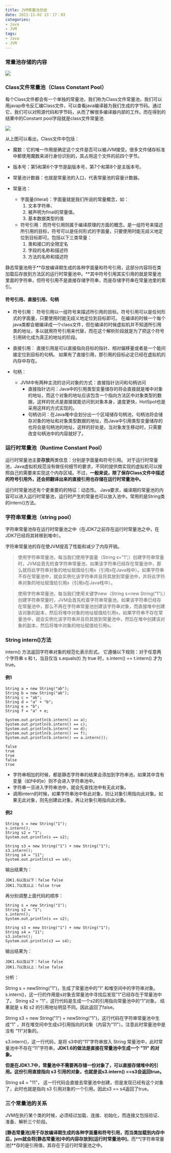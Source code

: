 ```yaml
---
title: JVM常量池总结
date: 2021-11-02 13：17：03
categories:  
- Java
- JVM
tags: 
- Java
- JVM
---
```


### 常量池存储的内容

![](https：//cdn.jsdelivr.net/gh/LVicBlack/IMG/root/20211102175905.png)

### Class文件常量池（Class Constant Pool）

每个Class文件都会有一个单独的常量池，我们称为Class文件常量池，我们可以用javap命令反汇编Class文件，可以查看java编译器为我们生成的字节码。通过它，我们可以对照源代码和字节码，从而了解很多编译器内部的工作。而在得到的结果中的Constant pool字段就是class文件常量池.

![](https：//cdn.jsdelivr.net/gh/LVicBlack/IMG/root/20211102180400.png)

从上图可以看出，Class文件中包括：

- 魔数：它的唯一作用是确定这个文件是否可以被JVM接受。很多文件储存标准中都使用魔数来进行身份识别的，其占用这个文件的前四个字节。

- 版本号：第5和第6个字节是副版本号，第7个和第8个是主版本号。

- 常量池计数器：也就是常量池的入口，代表常量池的容量计数器。

- 常量池：
	- 字面量(literal)：字面量就是我们所说的常量概念，如：
		1. 文本字符串、
		2. 被声明为final的常量值。
		3. 基本数据类型的值
	- 符号引用：而符号引用则属于编译原理的方面的概念。是一组符号来描述所引用的目标，符号可以是任何形式的字面量，只要使用时能无歧义地定位到目标即可。包括以下三类常量：
		1. 类和接口的全限定名
		2. 字段的名称和描述符
		3. 方法的名称和描述符

静态常量池用于**存放编译期生成的各种字面量和符号引用，这部分内容将在类加载后存放到方法区的运行时常量池中。**其中符号引用其实引用的就是常量池里面的字符串，但符号引用不是直接存储字符串，而是存储字符串在常量池里的索引。

#### 符号引用、直接引用、句柄

- 符号引用：
	符号引用以一组符号来描述所引用的目标。符号引用可以是任何形式的字面量，只要使用时能无歧义地定位到目标即可。
	在编译的时候一个每个java类都会被编译成一个class文件，但在编译的时候虚拟机并不知道所引用类的地址，多以就用符号引用来代替，而在这个解析阶段就是为了把这个符号引用转化成为真正的地址的阶段。

- 直接引用：
	直接引用是可以直接指向目标的指针、相对偏移量或者是一个能间接定位到目标的句柄。
	如果有了直接引用，那引用的目标必定已经在虚拟机的内存中存在。

- 句柄：
	- JVM中有两种主流的访问对象的方式：直接指针访问和句柄访问
		- 直接指针访问：Java中的引用类型变量储存的将会直接就是堆中对象的地址，而这个对象的地址应该包含一个指向方法区中对象类型的数据，这样的优点是直接就能访问到对象本身，速度更快，HotSpot也是采用这样的方式实现的。
		- 句柄访问：在Java堆中会划分出一个区域储存句柄池，句柄池将会储存对象的地址和对象类型数据的地址，而Java中引用类型变量储存的也将会是句柄池的地址，这样的好处是，当对象发生移动时，只需要改变句柄池中的内容就好了。

### 运行时常量池（Runtime Constant Pool）

运行时常量池主要**存放**两类信息：分别是字面量和符号引用。
对于运行时常量池，Java虚拟机规范没有做任何细节的要求，不同的提供商实现的虚拟机可以按照自己的需要来实现这个内存区域。不过，**一般来说，除了保存Class文件中描述的符号引用外，还会把翻译出来的直接引用也存储在运行时常量池中。**

运行时常量池还有个更重要的的特征：动态性。
Java要求，编译期的常量池的内容可以进入运行时常量池，运行时产生的常量也可以放入池中。常用的是String类的intern()方法。

### 字符串常量池（string pool）

字符串常量池存在运行时常量池之中（在JDK7之前存在运行时常量池之中，在JDK7已经将其转移到堆中）。

字符串常量池的存在使JVM提高了性能和减少了内存开销。

>使用字符串常量池，每当我们使用字面量（String s=”1”;）创建字符串常量时，JVM会首先检查字符串常量池，如果该字符串已经存在常量池中，那么就将此字符串对象的地址赋值给引用s（引用s在Java栈中）。如果字符串不存在常量池中，就会实例化该字符串并且将其放到常量池中，并将此字符串对象的地址赋值给引用s（引用s在Java栈中）。

>使用字符串常量池，每当我们使用关键字new（String s=new String(”1”);）创建字符串常量时，JVM会首先检查字符串常量池，如果该字符串已经存在常量池中，那么不再在字符串常量池创建该字符串对象，而直接堆中创建该对象的副本，然后将堆中对象的地址赋值给引用s，如果字符串不存在常量池中，就会实例化该字符串并且将其放到常量池中，然后在堆中创建该对象的副本，然后将堆中对象的地址赋值给引用s。

### String intern()方法

intern() 方法返回字符串对象的规范化表示形式。
它遵循以下规则：对于任意两个字符串 s 和 t，当且仅当 s.equals(t) 为 true 时，s.intern() == t.intern() 才为 true。

#### 例1
```
String a = new String("ab");
String b = new String("ab");
String c = "ab";
String d = "a" + "b";
String e = "b";
String f = "a" + e;

System.out.println(b.intern() == a);
System.out.println(b.intern() == c);
System.out.println(b.intern() == d);
System.out.println(b.intern() == f);
System.out.println(b.intern() == a.intern());
```

```
false
true
true
false
true
```

- 字符串相加的时候，都是静态字符串的结果会添加到字符串池，如果其中含有变量（如f中的e）则不会进入字符串池中。
- 字符串一旦进入字符串池中，就会先查找池中有无此对象。
- 调用intern的时候，如果字符串池中有此对象，则让对象引用指向此对象。如果无此对象，则先创建此对象，再让对象引用指向此对象。

#### 例2

```
String s = new String("1");
s.intern();
String s2 = "1";
System.out.println(s == s2);
 
String s3 = new String("1") + new String("1");
s3.intern();
String s4 = "11";
System.out.println(s3 == s4);
```

输出结果为：
```
JDK1.6以及以下：false false
JDK1.7以及以上：false true
```

再分别调整上面代码的顺序：

```
String s = new String("1");
String s2 = "1";
s.intern();
System.out.println(s == s2);
 
String s3 = new String("1") + new String("1");
String s4 = "11";
s3.intern();
System.out.println(s3 == s4);
```

输出结果为：
```
JDK1.6以及以下：false false
JDK1.7以及以上：false false
```

分析：

String s = newString("1")，生成了常量池中的“1” 和堆空间中的字符串对象。
s.intern()，这一行的作用是s对象去常量池中寻找后发现"1"已经存在于常量池中了。
String s2 = "1"，这行代码是生成一个s2的引用指向常量池中的“1”对象。
结果就是 s 和 s2 的引用地址明显不同。因此返回了false。

String s3 = new String("1") + newString("1")，这行代码在字符串常量池中生成“1” ，并在堆空间中生成s3引用指向的对象（内容为"11"）。注意此时常量池中是没有 “11”对象的。

s3.intern()，这一行代码，是将 s3中的“11”字符串放入 String 常量池中，此时常量池中不存在“11”字符串，**JDK1.6的做法是直接在常量池中生成一个 "11" 的对象。**

**但是在JDK1.7中，常量池中不需要再存储一份对象了，可以直接存储堆中的引用。这份引用直接指向 s3 引用的对象，也就是说s3.intern() ==s3会返回true。**

String s4 = "11"， 这一行代码会直接去常量池中创建，但是发现已经有这个对象了，此时也就是指向 s3 引用对象的一个引用。因此s3 == s4返回了true。

### 三个常量池的关系

JVM在执行某个类的时候，必须经过加载、连接、初始化，而连接又包括验证、准备、解析三个阶段。

**[静态常量池]**用于存放编译期生成的各种字面量和符号引用，而当类加载到内存中后，jvm就会将**[静态常量池]**中的内容存放到**[运行时常量池中]**。而**[字符串常量池]**存的是引用值，其存在于运行时常量池之中。















































